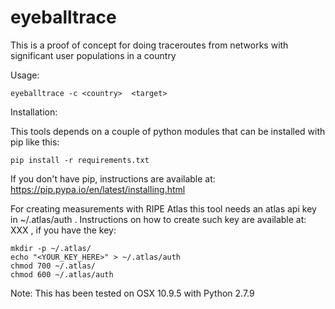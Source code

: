 # eyeballtrace
This is a proof of concept for doing traceroutes from networks with significant user populations in a country

Usage:

    eyeballtrace -c <country>  <target>
 

Installation:

This tools depends on a couple of python modules that can be installed with pip like this:

    pip install -r requirements.txt

If you don't have pip, instructions are available at: https://pip.pypa.io/en/latest/installing.html

For creating measurements with RIPE Atlas this tool needs an atlas api key in ~/.atlas/auth . Instructions on how to create such key are available at: XXX , if you have the key:

    mkdir -p ~/.atlas/
    echo "<YOUR_KEY_HERE>" > ~/.atlas/auth
    chmod 700 ~/.atlas/
    chmod 600 ~/.atlas/auth


Note: This has been tested on OSX 10.9.5 with Python 2.7.9
